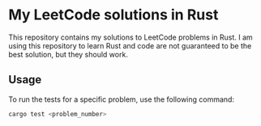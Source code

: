 # My LeetCode solutions in Rust

This repository contains my solutions to LeetCode problems in Rust. I am using this repository to learn Rust and code are not guaranteed to be the best solution, but they should work.

## Usage

To run the tests for a specific problem, use the following command:

```bash
cargo test <problem_number>
```